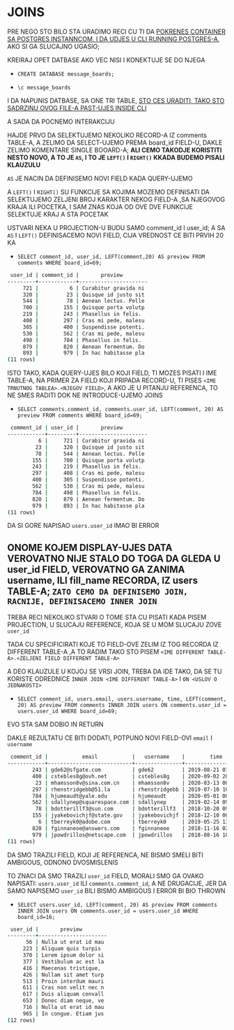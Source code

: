 # JOINS

PRE NEGO STO BILO STA URADIMO RECI CU TI DA [POKRENES CONTAINER SA POSTGRES INSTANNCOM, I DA UDJES U CLI RUNNING POSTGRES-A](https://github.com/Rade58/databases-playground/tree/1_0_1_PostgreSQL), AKO SI GA SLUCAJNO UGASIO;

KREIRAJ OPET DATBASE AKO VEC NISI I KONEKTUJE SE DO NJEGA

- `CREATE DATABASE message_boards;`

- `\c message_boards`

I DA NAPUNIS DATBASE, SA ONE TRI TABLE, [STO CES URADITI, TAKO STO SADRZINU OVOG FILE-A PAST-UJES INSIDE CLI](sample-postgresql.sql)


A SADA DA POCNEMO INTERAKCIJU

HAJDE PRVO DA SELEKTUJEMO NEKOLIKO RECORD-A IZ comments TABLE-A, A ZELIMO DA SELECT-UJEMO PREMA board_id FIELD-U, DAKLE ZELIMO KOMENTARE SINGLE BOOARD-A; **ALI CEMO TAKODJE KORISTITI NESTO NOVO, A TO JE `AS`, I TO JE `LEFT()` I `RIGHT()` KKADA BUDEMO PISALI KLAUZULU**

`AS` JE NACIN DA DEFINISEMO NOVI FIELD KADA QUERY-UJEMO

A `LEFT()` I `RIGHT()` SU FUNKCIJE SA KOJIMA MOZEMO DEFINISATI DA SELEKTUJEMO ZELJENI BROJ KARAKTER NEKOG FIELD-A ,SA NJEGOVOG KRAJA ILI POCETKA, I SAM ZNAS KOJA OD OVE DVE FUNKCIJE SELEKTUJE KRAJ A STA POCETAK

USTVARI NEKA U PROJECTION-U BUDU SAMO comment_id I user_id; A SA `AS` I `LEFT()` DEFINISACEMO NOVI FIELD, CIJA VREDNOST CE BITI PRVIH 20 KA

- `SELECT comment_id, user_id, LEFT(comment,20) AS preview FROM comments WHERE board_id=69;`

```zsh
 user_id | comment_id |       preview        
---------+------------+----------------------
     721 |          6 | Curabitur gravida ni
     320 |         23 | Quisque id justo sit
     544 |         78 | Aenean lectus. Pelle
     700 |        155 | Quisque porta volutp
     219 |        243 | Phasellus in felis. 
     408 |        297 | Cras mi pede, malesu
     305 |        400 | Suspendisse potenti.
     530 |        562 | Cras mi pede, malesu
     498 |        784 | Phasellus in felis. 
     879 |        820 | Aenean fermentum. Do
     893 |        979 | In hac habitasse pla
(11 rows)
```

ISTO TAKO, KADA QUERY-UJES BILO KOJI FIELD, TI MOZES PISATI I IME TABLE-A, NA PRIMER ZA FIELD KOJI PRIPADA RECORD-U, TI PISES `<IME TRNUTNOG TABLEA>.<NJEGOV FIELD>`, A AKO JE U PITANJU REFERENCA, TO NE SMES RADITI DOK NE INTRODUCE-UJEMO JOINS

- `SELECT comments.comment_id, comments.user_id, LEFT(comment, 20) AS preview FROM comments WHERE board_id=69;`

```zsh
 comment_id | user_id |       preview        
------------+---------+----------------------
          6 |     721 | Curabitur gravida ni
         23 |     320 | Quisque id justo sit
         78 |     544 | Aenean lectus. Pelle
        155 |     700 | Quisque porta volutp
        243 |     219 | Phasellus in felis. 
        297 |     408 | Cras mi pede, malesu
        400 |     305 | Suspendisse potenti.
        562 |     530 | Cras mi pede, malesu
        784 |     498 | Phasellus in felis. 
        820 |     879 | Aenean fermentum. Do
        979 |     893 | In hac habitasse pla
(11 rows)
```

DA SI GORE NAPISAO `users.user_id` IMAO BI ERROR

## ONOME KOJEM DISPLAY-UJES DATA VEROVATNO NIJE STALO DO TOGA DA GLEDA U user_id FIELD, VEROVATNO GA ZANIMA username, ILI fill_name RECORDA, IZ users TABLE-A; `ZATO CEMO DA DEFINISEMO JOIN, RACNIJE, DEFINISACEMO INNER JOIN`

TREBA RECI NEKOLIKO STVARI O TOME STA CU PISATI KADA PISEM PROJECTION, U SLUCAJU REFERENCE, KOJA SE U MOM SLUCAJU ZOVE `user_id`

TADA CU SPECIFICIRATI KOJE TO FIELD-OVE ZELIM IZ TOG RECORDA IZ DIFFERENT TABLE-A ,A TO RADIM TAKO STO PISEM `<IME DIFFERENT TABLE-A>.<ZELJENI FIELD DIFFERENT TABLE-A>`

A DEO KLAUZULE U KOJOJ SE VRSI JOIN, TREBA DA IDE TAKO, DA SE TU KORISTE ODREDNICE `INNER JOIN <IME DIFFERENT TABLE-A>` I `ON <USLOV O JEDNAKOSTI>`

- `SELECT comment_id, users.email, users.username, time, LEFT(comment, 20) AS preview FROM comments INNER JOIN users ON comments.user_id = users.user_id WHERE board_id=69;`

EVO STA SAM DOBIO IN RETURN

DAKLE REZULTATU CE BITI DODATI, POTPUNO NOVI FIELD-OVI `email` I `username`

```zsh
 comment_id |           email           |   username    |        time         |       preview        
------------+---------------------------+---------------+---------------------+----------------------
        243 | gde62@sfgate.com          | gde62         | 2019-08-21 07:01:01 | Phasellus in felis. 
        400 | cstebles8g@ovh.net        | cstebles8g    | 2020-09-02 20:04:31 | Suspendisse potenti.
         23 | mhamsson8v@sina.com.cn    | mhamsson8v    | 2020-03-13 00:56:44 | Quisque id justo sit
        297 | rhenstridgebb@51.la       | rhenstridgebb | 2019-07-10 10:18:50 | Cras mi pede, malesu
        784 | hjumeaudt@yale.edu        | hjumeaudt     | 2020-05-01 00:44:03 | Phasellus in felis. 
        562 | sdallynep@squarespace.com | sdallynep     | 2019-02-14 09:54:49 | Cras mi pede, malesu
         78 | bdotterillf3@sun.com      | bdotterillf3  | 2018-10-20 09:35:49 | Aenean lectus. Pelle
        155 | jyakebovichjf@state.gov   | jyakebovichjf | 2018-12-10 00:55:18 | Quisque porta volutp
          6 | tberreyk0@adobe.com       | tberreyk0     | 2019-05-25 13:46:06 | Curabitur gravida ni
        820 | fginnaneoe@answers.com    | fginnaneoe    | 2018-11-16 02:56:52 | Aenean fermentum. Do
        979 | jpowdrillos@netscape.com  | jpowdrillos   | 2018-08-16 10:00:51 | In hac habitasse pla
(11 rows)
```

DA SMO TRAZILI FIELD, KOJI JE REFERENCA, NE BISMO SMELI BITI AMBIGOUS, ODNONO DVOSMISLENIS

TO ZNACI DA SMO TRAZILI `user_id` FIELD, MORALI SMO GA OVAKO NAPISATI: `users.user_id` ILI `comments.comment_id`, A NE DRUGACIJE, JER DA SAMO NAPISEMO `user_id` BILI BISMO AMBIGOUS I ERROR BI BIO THROWN

- `SELECT users.user_id, LEFT(comment, 20) AS preview FROM comments INNER JOIN users ON comments.user_id = users.user_id WHERE board_id=16;`

```zsh
 user_id |       preview        
---------+----------------------
      56 | Nulla ut erat id mau
     223 | Aliquam quis turpis 
     370 | Lorem ipsum dolor si
     377 | Vestibulum ac est la
     416 | Maecenas tristique, 
     426 | Nullam sit amet turp
     513 | Proin interdum mauri
     611 | Cras non velit nec n
     617 | Duis aliquam convall
     653 | Donec diam neque, ve
     716 | Nulla ut erat id mau
     965 | In congue. Etiam jus
(12 rows)
```


